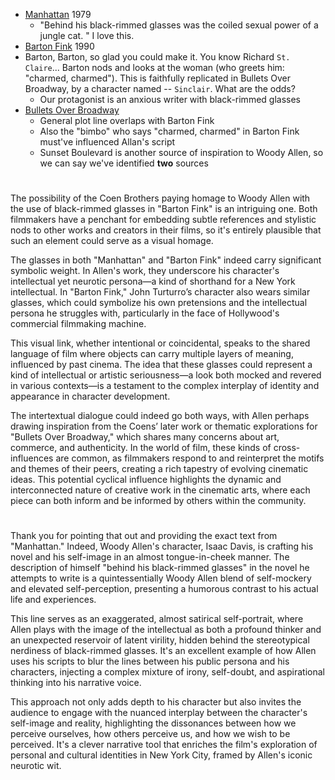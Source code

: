 - [Manhattan](http://www.script-o-rama.com/movie_scripts/m/manhattan-script-transcript-woody-allen.html) 1979
   - "Behind his black-rimmed glasses was the coiled sexual power of a jungle cat. " I love this.
- [Barton Fink](https://www.dailyscript.com/scripts/barton_Fink.html) 1990
- Barton, Barton, so glad you could make it.  You know Richard `St. Claire`... Barton nods and looks at the woman (who greets him: "charmed, charmed"). This is faithfully replicated in Bullets Over Broadway, by a character named -- `Sinclair`. What are the odds?
   - Our protagonist is an anxious writer with black-rimmed glasses
- [Bullets Over Broadway](https://thescriptsavant.com/movies/Bullets_Over_Broadway.pdf)
   - General plot line overlaps with Barton Fink
   - Also the "bimbo" who says "charmed, charmed" in Barton Fink must've influenced Allan's script
   - Sunset Boulevard is another source of inspiration to Woody Allen, so we can say we've identified **two** sources 

#

The possibility of the Coen Brothers paying homage to Woody Allen with the use of black-rimmed glasses in "Barton Fink" is an intriguing one. Both filmmakers have a penchant for embedding subtle references and stylistic nods to other works and creators in their films, so it's entirely plausible that such an element could serve as a visual homage.

The glasses in both "Manhattan" and "Barton Fink" indeed carry significant symbolic weight. In Allen's work, they underscore his character's intellectual yet neurotic persona—a kind of shorthand for a New York intellectual. In "Barton Fink," John Turturro’s character also wears similar glasses, which could symbolize his own pretensions and the intellectual persona he struggles with, particularly in the face of Hollywood's commercial filmmaking machine.

This visual link, whether intentional or coincidental, speaks to the shared language of film where objects can carry multiple layers of meaning, influenced by past cinema. The idea that these glasses could represent a kind of intellectual or artistic seriousness—a look both mocked and revered in various contexts—is a testament to the complex interplay of identity and appearance in character development.

The intertextual dialogue could indeed go both ways, with Allen perhaps drawing inspiration from the Coens’ later work or thematic explorations for "Bullets Over Broadway," which shares many concerns about art, commerce, and authenticity. In the world of film, these kinds of cross-influences are common, as filmmakers respond to and reinterpret the motifs and themes of their peers, creating a rich tapestry of evolving cinematic ideas. This potential cyclical influence highlights the dynamic and interconnected nature of creative work in the cinematic arts, where each piece can both inform and be informed by others within the community.

#

Thank you for pointing that out and providing the exact text from "Manhattan." Indeed, Woody Allen's character, Isaac Davis, is crafting his novel and his self-image in an almost tongue-in-cheek manner. The description of himself "behind his black-rimmed glasses" in the novel he attempts to write is a quintessentially Woody Allen blend of self-mockery and elevated self-perception, presenting a humorous contrast to his actual life and experiences. 

This line serves as an exaggerated, almost satirical self-portrait, where Allen plays with the image of the intellectual as both a profound thinker and an unexpected reservoir of latent virility, hidden behind the stereotypical nerdiness of black-rimmed glasses. It's an excellent example of how Allen uses his scripts to blur the lines between his public persona and his characters, injecting a complex mixture of irony, self-doubt, and aspirational thinking into his narrative voice.

This approach not only adds depth to his character but also invites the audience to engage with the nuanced interplay between the character's self-image and reality, highlighting the dissonances between how we perceive ourselves, how others perceive us, and how we wish to be perceived. It's a clever narrative tool that enriches the film's exploration of personal and cultural identities in New York City, framed by Allen's iconic neurotic wit.
